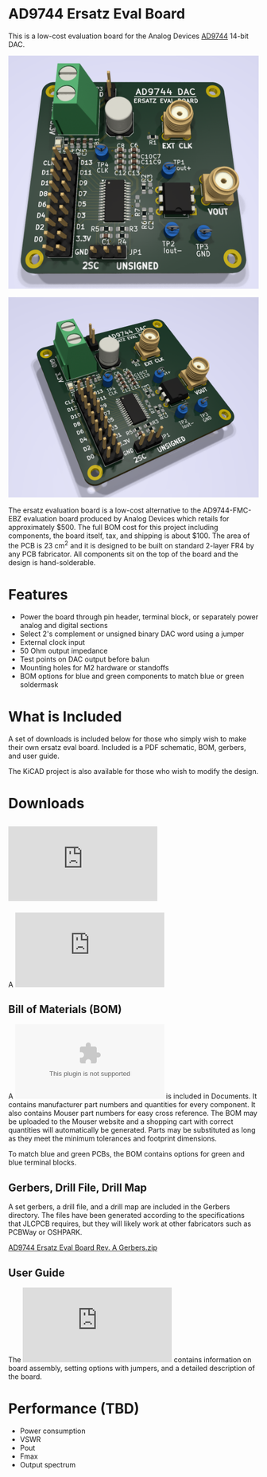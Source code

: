 # AD9744 Ersatz Eval Board
This is a low-cost evaluation board for the Analog Devices [AD9744](https://www.analog.com/en/products/ad9744.html) 14-bit DAC.

![3D Render Front](https://github.com/DarkArtLabs/AD9744-Ersatz-Eval-Board-Rev.-A/blob/main/Pictures/AD9744%20Ersatz%20Eval%20Board%20Rev.%20A%20RT%20Render%202.png)

![3D Render 2](https://github.com/DarkArtLabs/AD9744-Ersatz-Eval-Board-Rev.-A/blob/main/Pictures/AD9744%20Ersatz%20Eval%20Board%20Rev.%20A%20RT%20Render.png)

The ersatz evaluation board is a low-cost alternative to the AD9744-FMC-EBZ evaluation board produced by Analog Devices which retails for approximately $500. The full BOM cost for this project including components, the board itself, tax, and shipping is about $100. 
The area of the PCB is 23 cm<sup>2</sup> and it is designed to be built on standard 2-layer FR4 by any PCB fabricator. All components sit on the top of the board and the design is hand-solderable. 

# Features
  - Power the board through pin header, terminal block, or separately power analog and digital sections
  - Select 2's complement or unsigned binary DAC word using a jumper
  - External clock input
  - 50 Ohm output impedance
  - Test points on DAC output before balun
  - Mounting holes for M2 hardware or standoffs
  - BOM options for blue and green components to match blue or green soldermask

# What is Included
A set of downloads is included below for those who simply wish to make their own ersatz eval board. Included is a PDF schematic, BOM, gerbers, and user guide.

The KiCAD project is also available for those who wish to modify the design. 

# Downloads 

## ![Schematic](https://github.com/DarkArtLabs/AD9744-Ersatz-Eval-Board-Rev.-A/releases/download/A0/AD9744.Ersatz.Eval.Board.Rev.A.Schematic.pdf)
A ![PDF of the schematic](https://github.com/DarkArtLabs/AD9744-Ersatz-Eval-Board-Rev.-A/releases/download/A0/AD9744.Ersatz.Eval.Board.Rev.A.Schematic.pdf)

## Bill of Materials (BOM)
A ![BOM](https://github.com/DarkArtLabs/AD9744-Ersatz-Eval-Board-Rev.-A/blob/main/Documents/AD9744%20Ersatz%20Eval%20Board%20Rev.%20A%20BOM.csv) is included in Documents. It contains manufacturer part numbers and quantities for every component. It also contains Mouser part numbers for easy cross reference. The BOM may be uploaded to the Mouser website and a shopping cart with correct quantities will automatically be generated. Parts may be substituted as long as they meet the minimum tolerances and footprint dimensions. 

To match blue and green PCBs, the BOM contains options for green and blue terminal blocks.

## Gerbers, Drill File, Drill Map
A set gerbers, a drill file, and a drill map are included in the Gerbers directory. The files have been generated according to the specifications that JLCPCB requires, but they will likely work at other fabricators such as PCBWay or OSHPARK.

[AD9744 Ersatz Eval Board Rev. A Gerbers.zip](https://github.com/DarkArtLabs/AD9744-Ersatz-Eval-Board-Rev.-A/blob/ef1a7e2815231d8058b779c77f9b8090e2d1c047/Gerbers/AD9744%20Ersatz%20Eval%20Board%20Rev.%20A%20Gerbers.zip)

## User Guide
The ![AD9744 Ersatz Eval Board Rev. A User Guide](https://github.com/DarkArtLabs/AD9744-Ersatz-Eval-Board-Rev.-A/blob/main/Documents/AD9744%20Ersatz%20Eval%20Board%20Rev.%20A%20User%20Guide.md) contains information on board assembly, setting options with jumpers, and a detailed description of the board. 

# Performance (TBD)
  - Power consumption
  - VSWR
  - Pout
  - Fmax
  - Output spectrum
